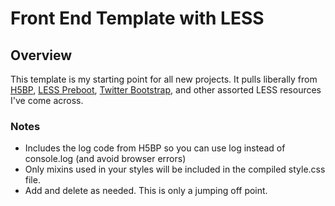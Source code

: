 # Front End Template with LESS

## Overview
This template is my starting point for all new projects. It pulls liberally from [H5BP](https://github.com/h5bp/html5-boilerplate), [LESS Preboot](https://github.com/markdotto/Preboot.less), [Twitter Bootstrap](https://github.com/twitter/bootstrap), and other assorted LESS resources I've come across.

### Notes

- Includes the log code from H5BP so you can use log instead of console.log (and avoid browser errors)
- Only mixins used in your styles will be included in the compiled style.css file.
- Add and delete as needed. This is only a jumping off point.